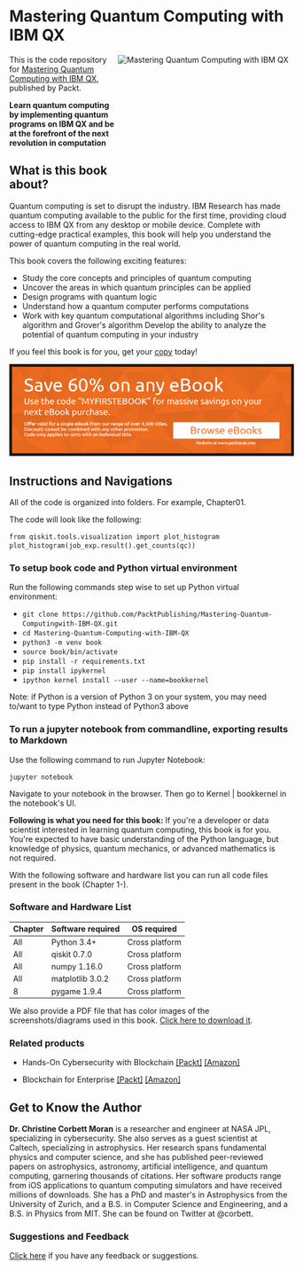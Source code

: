 # Mastering Quantum Computing with IBM QX

<a href="https://www.packtpub.com/application-development/mastering-quantum-computing-ibm-qx?utm_source=github&utm_medium=repository&utm_campaign=9781789136432 "><img src="https://d255esdrn735hr.cloudfront.net/sites/default/files/imagecache/ppv4_main_book_cover/10518_cover.png" alt="Mastering Quantum Computing with IBM QX" height="256px" align="right"></a>

This is the code repository for [Mastering Quantum Computing with IBM QX](https://www.packtpub.com/application-development/mastering-quantum-computing-ibm-qx?utm_source=github&utm_medium=repository&utm_campaign=9781789136432), published by Packt.

**Learn quantum computing by implementing quantum programs on IBM QX and be at the forefront of the next revolution in computation**

## What is this book about?
Quantum computing is set to disrupt the industry. IBM Research has made quantum computing available to the public for the first time, providing cloud access to IBM QX from any desktop or mobile device. Complete with cutting-edge practical examples, this book will help you understand the power of quantum computing in the real world.

This book covers the following exciting features:
* Study the core concepts and principles of quantum computing 
* Uncover the areas in which quantum principles can be applied 
* Design programs with quantum logic 
* Understand how a quantum computer performs computations 
* Work with key quantum computational algorithms including Shor's algorithm and Grover's algorithm 
Develop the ability to analyze the potential of quantum computing in your industry 

If you feel this book is for you, get your [copy](https://www.amazon.com/dp/1789136431) today!

<a href="https://www.packtpub.com/?utm_source=github&utm_medium=banner&utm_campaign=GitHubBanner"><img src="https://raw.githubusercontent.com/PacktPublishing/GitHub/master/GitHub.png" 
alt="https://www.packtpub.com/" border="5" /></a>

## Instructions and Navigations
All of the code is organized into folders. For example, Chapter01.

The code will look like the following:
```
from qiskit.tools.visualization import plot_histogram
plot_histogram(job_exp.result().get_counts(qc))
```
### To setup book code and Python virtual environment
Run the following commands step wise to set up Python virtual environment:
* ```git clone https://github.com/PacktPublishing/Mastering-Quantum-Computingwith-IBM-QX.git```
* ```cd Mastering-Quantum-Computing-with-IBM-QX```
* ```python3 -m venv book```
* ```source book/bin/activate```
* ```pip install -r requirements.txt```
* ```pip install ipykernel```
* ```ipython kernel install --user --name=bookkernel```

Note: if Python is a version of Python 3 on your system, you may need to/want to type Python instead of Python3 above

### To run a jupyter notebook from commandline, exporting results to Markdown
Use the following command to run Jupyter Notebook:
```
jupyter notebook
```

Navigate to your notebook in the browser. Then go to Kernel | bookkernel in the
notebook's UI.

**Following is what you need for this book:**
If you're a developer or data scientist interested in learning quantum computing, this book is for you. You're expected to have basic understanding of the Python language, but knowledge of physics, quantum mechanics, or advanced mathematics is not required.

With the following software and hardware list you can run all code files present in the book (Chapter 1-).
### Software and Hardware List
| Chapter | Software required | OS required |
| -------- | ------------------------------------ | ----------------------------------- |
| All | Python 3.4+ | Cross platform |
| All | qiskit 0.7.0 | Cross platform |
| All | numpy 1.16.0 | Cross platform |
| All | matplotlib 3.0.2 | Cross platform |
| 8 | pygame 1.9.4 | Cross platform |

We also provide a PDF file that has color images of the screenshots/diagrams used in this book. [Click here to download it](https://www.packtpub.com/sites/default/files/downloads/9781789136432_ColorImages.pdf).

### Related products
* Hands-On Cybersecurity with Blockchain [[Packt]](https://www.packtpub.com/networking-and-servers/hands-cybersecurity-blockchain?utm_source=github&utm_medium=repository&utm_campaign=9781788990189) [[Amazon]](https://www.amazon.com/dp/B07DTB3SLX)

* Blockchain for Enterprise [[Packt]](https://www.packtpub.com/big-data-and-business-intelligence/blockchain-enterprise?utm_source=github&utm_medium=repository&utm_campaign=9781788479745) [[Amazon]](https://www.amazon.com/dp/1788479742)

## Get to Know the Author
**Dr. Christine Corbett Moran**
is a researcher and engineer at NASA JPL, specializing in cybersecurity. She also serves as a guest scientist at Caltech, specializing in astrophysics. Her research spans fundamental physics and computer science, and she has published peer-reviewed papers on astrophysics, astronomy, artificial intelligence, and quantum computing, garnering thousands of citations. Her software products range from iOS applications to quantum computing simulators and have received millions of downloads. She has a PhD and master's in Astrophysics from the University of Zurich, and a B.S. in Computer Science and Engineering, and a B.S. in Physics from MIT. She can be found on Twitter at @corbett.

### Suggestions and Feedback
[Click here](https://docs.google.com/forms/d/e/1FAIpQLSdy7dATC6QmEL81FIUuymZ0Wy9vH1jHkvpY57OiMeKGqib_Ow/viewform) if you have any feedback or suggestions.
